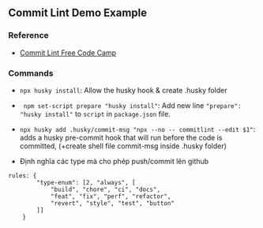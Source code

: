 ## Commit Lint Demo Example

### Reference
* [Commit Lint Free Code Camp](https://www.freecodecamp.org/news/how-to-use-commitlint-to-write-good-commit-messages/)

### Commands
* ```npx husky install```: Allow the husky hook & create .husky folder

* ``` npm set-script prepare "husky install"```: Add new line ```"prepare": "husky install"``` to ```script``` in ```package.json``` file.

* ```npx husky add .husky/commit-msg "npx --no -- commitlint --edit $1"```: adds a husky pre-commit hook that will run before the code is committed, (+create shell file commit-msg inside .husky folder)

* Định nghĩa các type mà cho phép push/commit lên github 
```
rules: {
        "type-enum": [2, "always", [
            "build", "chore", "ci", "docs",
            "feat", "fix", "perf", "refactor",
            "revert", "style", "test", "button"
        ]]
    }
```

